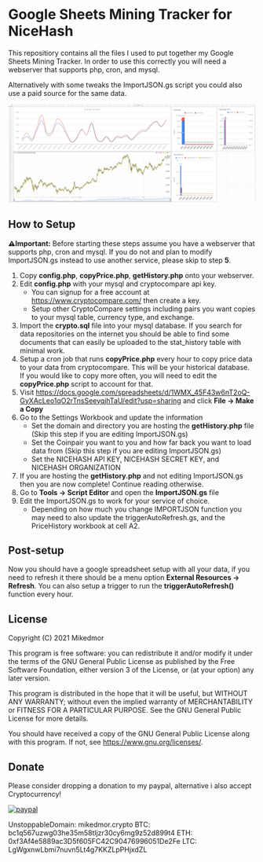 # Google Sheets Mining Tracker for NiceHash

This repositiory contains all the files I used to put together my Google Sheets Mining Tracker.
In order to use this correctly you will need a webserver that supports php, cron, and mysql.

Alternatively with some tweaks the ImportJSON.gs script you could also use a paid source for the same data.

![Spreadsheet Dashboard](preview.png)

## How to Setup
**⚠️Important:** Before starting these steps assume you have a webserver that supports php, cron and mysql. If you do not and plan to modify ImportJSON.gs instead to use another service, please skip to step **5**.

1. Copy **config.php**, **copyPrice.php**, **getHistory.php** onto your webserver.
2. Edit **config.php** with your mysql and cryptocompare api key.
    - You can signup for a free account at https://www.cryptocompare.com/ then create a key.
    - Setup other CryptoCompare settings including pairs you want copies to your mysql table, currency type, and exchange.
3. Import the **crypto.sql** file into your mysql database. If you search for data repositories on the internet you should be able to find some documents that can easily be uploaded to the stat_history table with minimal work.
4. Setup a cron job that runs **copyPrice.php** every hour to copy price data to your data from cryptocompare. This will be your historical database. If you would like to copy more often, you will need to edit the **copyPrice.php** script to account for that.
5. Visit https://docs.google.com/spreadsheets/d/1WMX_45F43w6nT2oQ-GyXAcLeo1qO2rTnsSeeyqjhTaU/edit?usp=sharing and click **File -> Make a Copy**
6. Go to the Settings Workbook and update the information
    - Set the domain and directory you are hosting the **getHistory.php** file (Skip this step if you are editing ImportJSON.gs)
    - Set the Coinpair you want to you and how far back you want to load data from (Skip this step if you are editing ImportJSON.gs)
    - Set the NICEHASH API KEY, NICEHASH SECRET KEY, and NICEHASH ORGANIZATION
7. If you are hosting the **getHistory.php** and not editing ImportJSON.gs then you are now complete! Continue reading otherwise.
8. Go to **Tools -> Script Editor** and open the **ImportJSON.gs** file
9. Edit the ImportJSON.gs to work for your service of choice.
    - Depending on how much you change IMPORTJSON function you may need to also update the triggerAutoRefresh.gs, and the PriceHistory workbook at cell A2.

## Post-setup
Now you should have a google spreadsheet setup with all your data, if you need to refresh it there should be a menu option **External Resources -> Refresh**. You can also setup a trigger to run the **triggerAutoRefresh()** function every hour.

## License

Copyright (C) 2021 Mikedmor

This program is free software: you can redistribute it and/or modify
it under the terms of the GNU General Public License as published by
the Free Software Foundation, either version 3 of the License, or
(at your option) any later version.

This program is distributed in the hope that it will be useful,
but WITHOUT ANY WARRANTY; without even the implied warranty of
MERCHANTABILITY or FITNESS FOR A PARTICULAR PURPOSE.  See the
GNU General Public License for more details.

You should have received a copy of the GNU General Public License
along with this program.  If not, see <https://www.gnu.org/licenses/>.

## Donate
Please consider dropping a donation to my paypal, alternative i also accept Cryptocurrency!

[![paypal](https://www.paypalobjects.com/en_US/i/btn/btn_donateCC_LG.gif)](https://www.paypal.com/cgi-bin/webscr?cmd=_s-xclick&hosted_button_id=K3LCC3QY2LSE8)

UnstoppableDomain: mikedmor.crypto
BTC: bc1q567uzwg03he35m58tljzr30cy6mg9z52d899t4
ETH: 0xf3Af4e5889ac3D5f605FC42C90476996051De2Fe
LTC: LgWgxnwLbmi7nuvn5Lt4g7KKZLpPHjxdZL
